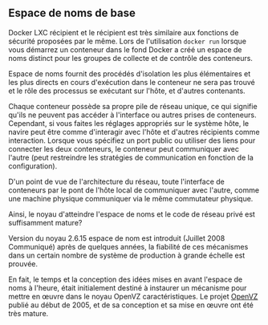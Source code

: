## Espace de noms de base

Docker LXC récipient et le récipient est très similaire aux fonctions de sécurité proposées par le même. Lors de l'utilisation `docker run`
lorsque vous démarrez un conteneur dans le fond Docker a créé un espace de noms distinct pour les groupes de collecte et de contrôle des conteneurs.

Espace de noms fournit des procédés d'isolation les plus élémentaires et les plus directs en cours d'exécution dans le conteneur ne sera pas trouvé
et le rôle des processus se exécutant sur l'hôte, et d'autres contenants.

Chaque conteneur possède sa propre pile de réseau unique, ce qui signifie qu'ils ne peuvent pas accéder à l'interface ou autres prises de conteneurs.
Cependant, si vous faites les réglages appropriés sur le système hôte, le navire peut être comme d'interagir avec l'hôte et d'autres récipients comme interaction.
Lorsque vous spécifiez un port public ou utiliser des liens pour connecter les deux conteneurs, le conteneur peut communiquer
avec l'autre (peut restreindre les stratégies de communication en fonction de la configuration).

D'un point de vue de l'architecture du réseau, toute l'interface de conteneurs par le pont de l'hôte local de communiquer avec l'autre,
comme une machine physique communiquer via le même commutateur physique.

Ainsi, le noyau d'atteindre l'espace de noms et le code de réseau privé est suffisamment mature?

Version du noyau 2.6.15 espace de nom est introduit (Juillet 2008 Communiqué) après de quelques années, la fiabilité de ces mécanismes
dans un certain nombre de système de production à grande échelle est prouvée.

En fait, le temps et la conception des idées mises en avant l'espace de noms à l'heure, était initialement destiné à instaurer un mécanisme
pour mettre en œuvre dans le noyau OpenVZ caractéristiques. Le projet [OpenVZ](http://en.wikipedia.org/wiki/OpenVZ) publié au début de 2005,
et de sa conception et sa mise en œuvre ont été très mature.
